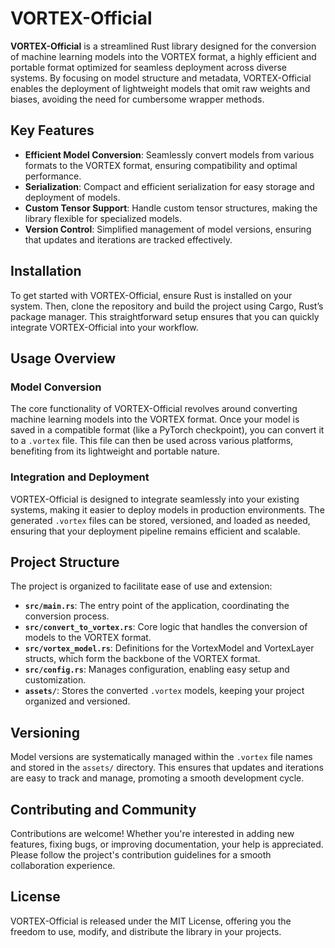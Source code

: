 # VORTEX-Official

**VORTEX-Official** is a streamlined Rust library designed for the conversion of machine learning models into the VORTEX format, a highly efficient and portable format optimized for seamless deployment across diverse systems. By focusing on model structure and metadata, VORTEX-Official enables the deployment of lightweight models that omit raw weights and biases, avoiding the need for cumbersome wrapper methods.

## Key Features

- **Efficient Model Conversion**: Seamlessly convert models from various formats to the VORTEX format, ensuring compatibility and optimal performance.
- **Serialization**: Compact and efficient serialization for easy storage and deployment of models.
- **Custom Tensor Support**: Handle custom tensor structures, making the library flexible for specialized models.
- **Version Control**: Simplified management of model versions, ensuring that updates and iterations are tracked effectively.

## Installation

To get started with VORTEX-Official, ensure Rust is installed on your system. Then, clone the repository and build the project using Cargo, Rust’s package manager. This straightforward setup ensures that you can quickly integrate VORTEX-Official into your workflow.

## Usage Overview

### Model Conversion

The core functionality of VORTEX-Official revolves around converting machine learning models into the VORTEX format. Once your model is saved in a compatible format (like a PyTorch checkpoint), you can convert it to a `.vortex` file. This file can then be used across various platforms, benefiting from its lightweight and portable nature.

### Integration and Deployment

VORTEX-Official is designed to integrate seamlessly into your existing systems, making it easier to deploy models in production environments. The generated `.vortex` files can be stored, versioned, and loaded as needed, ensuring that your deployment pipeline remains efficient and scalable.

## Project Structure

The project is organized to facilitate ease of use and extension:

- **`src/main.rs`**: The entry point of the application, coordinating the conversion process.
- **`src/convert_to_vortex.rs`**: Core logic that handles the conversion of models to the VORTEX format.
- **`src/vortex_model.rs`**: Definitions for the VortexModel and VortexLayer structs, which form the backbone of the VORTEX format.
- **`src/config.rs`**: Manages configuration, enabling easy setup and customization.
- **`assets/`**: Stores the converted `.vortex` models, keeping your project organized and versioned.

## Versioning

Model versions are systematically managed within the `.vortex` file names and stored in the `assets/` directory. This ensures that updates and iterations are easy to track and manage, promoting a smooth development cycle.

## Contributing and Community

Contributions are welcome! Whether you're interested in adding new features, fixing bugs, or improving documentation, your help is appreciated. Please follow the project's contribution guidelines for a smooth collaboration experience.

## License

VORTEX-Official is released under the MIT License, offering you the freedom to use, modify, and distribute the library in your projects.
